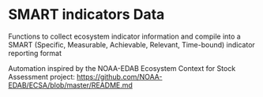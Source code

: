 # SMART indicators Data
Functions to collect ecosystem indicator information and compile into a SMART (Specific, Measurable, Achievable, Relevant, Time-bound) indicator reporting format

Automation inspired by the NOAA-EDAB Ecosystem Context for Stock Assessment project: https://github.com/NOAA-EDAB/ECSA/blob/master/README.md
